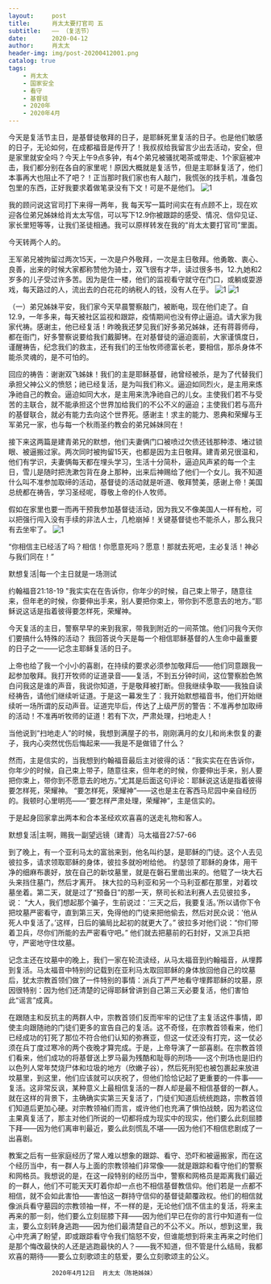 ```yaml
---
layout:     post
title:      肖太太要打官司 五
subtitle:   —— （复活节）
date:       2020-04-12
author:     肖太太
header-img: img/post-20200412001.png
catalog: true
tags:
    - 肖太太
    - 国家安全
    - 看守
    - 基督徒
    - 2020年
    - 2020年4月
---
```


今天是复活节主日，是基督徒敬拜的日子，是耶稣死里复活的日子。也是他们敏感的日子，无论如何，在成都福音是传开了！我叔叔给我留言少出去活动，安全，但是家里就安全吗？今天上午9点多钟，有4个弟兄被骚扰喝茶或带走、1个家庭被冲击，我们都分别在各自的家里呢！原因大概就是复活节，但是主耶稣复活了，他们本事再大也阻止不了吧？！正当那时我们家也有人敲门，我慌张的找手机，准备包包里的东西，正好我要求着做笔录没有下文！可是不是他们。
![1](/img/post-20200412001.png)

我的顾问说这官司打下来得一两年，我 每天写一篇时间实在有点顾不上，现在欢迎各位弟兄姊妹给肖太太写信，可以写下12.9你被跟踪的感受、情况、信仰见证、家长里短等等，让我们圣徒相通。我可以原样转发在我的“肖太太要打官司”里面。
      
今天转两个人的。
      
王军弟兄被拘留过两次15天，一次是户外敬拜，一次是主日敬拜。他勇敢、衷心、良善，出来的时候大家都称赞他为骑士，双飞很有才华，读过很多书，12.九她和2岁多的儿子受过许多苦。因为是住一楼，他们的监视看守就守在门口，或躺或耍游戏，每天路过的人，流出去的白花花的纳税人的钱，没有人在乎。
![1](/img/post-20200412002.png)
![1](/img/post-20200412003.png)
 
（一）弟兄姊妹平安，我们家今天早晨警察敲门，被断电，现在他们走了。自12.9，一年多来，每天被社区监视和跟踪，疫情期间也没有停止逼迫。请大家为我家代祷。感谢主，他已经复活！昨晚我还梦见我们好多弟兄姊妹，还有蒋蓉师母，都在衙门，好多警察说要给我们戴脚铐。在对基督徒的逼迫面前，大家谨慎度日，谨醒祷告，纪念我们的救主，还有我们的王怡牧师德富长老，要相信，那杀身体不能杀灵魂的，是不可怕的。

回应的祷告：谢谢双飞姊妹！我们的主是耶稣基督，祂曾经被杀，是为了代替我们承担父神公义的愤怒；祂已经复活，是为叫我们称义。逼迫如同烈火，是主用来炼净祂自己的教会。逼迫如同大水，是主用来洗净祂自己的儿女。主使我们若不与受苦的主联合，就不能承担这个世界加给我们的不公不义的逼迫；主使我们若与高升的基督联合，就必有能力去向这个世界死。感谢主！求主的能力、恩典和荣耀与王军弟兄一家，也与每一个秋雨圣约教会的弟兄姊妹同在！

接下来这两篇是建青弟兄的默想，他们夫妻俩门口被喷过欠债还钱那种漆、堵过锁眼、被逼搬过家。两次同时被拘留15天，也都是因为主日敬拜。建青弟兄很温和，他们有学识，夫妻俩每天都在埋头学习，生活十分简朴，逼迫风声紧的每一个主日，雪儿是随时把洗漱包背在身上那种，出来后神赐给了他们一个女儿。我不知道什么叫不准参加取缔的活动，基督徒的活动就是听道、敬拜赞美，感谢上帝！美国总统都在祷告，学习圣经呢，尊敬上帝的仆人牧师。

假如在家里也要一而再干预我参加基督徒活动，因为我又不像美国人一样有枪，可以把强行闯入没有手续的非法人士，几枪崩掉！关键基督徒也不能杀人，那么我只有去坐牢了。
![1](/img/post-20200412004.png)
 
“你相信主已经活了吗？相信！你愿意死吗？愿意！那就去死吧，主必复活！神必与我们同在！”

默想复活|每一个主日就是一场测试
       
约翰福音21:18-19 "我实实在在告诉你，你年少的时候，自己束上带子，随意往来，但年老的时候，你要伸出手来，别人要把你束上，带你到不愿意去的地方。”耶稣说这话是指着彼得要怎样死，荣耀神。 
       
今天复活的主日，警察早早的来到我家，带我到附近的一间茶馆。他们问我今天你们要搞什么特殊的活动？ 我回答说今天是每一个相信耶稣基督的人生命中最重要的日子之一——记念主耶稣复活的日子。

上帝也给了我一个小小的喜剧，在持续的要求必须参加敬拜后——他们同意跟我一起参加敬拜。我打开牧师的证道录音——复活，不到五分钟时间，这位警察脸色煞白问我这是谁的声音，我说你知道，于是敬拜被打断。但我继续争取——我独自读经祷告，请他们继续听证道。于是这一幕发生了：我开始默想福音书，他们开始继续听一场所谓的反动声音。证道完毕后，传达了上级严厉的警告：不准再参加取缔的活动！不准再听牧师的证道！若有下次，严肃处理，扫地走人！

当他说到“扫地走人”的时候，我想到满屋子的书，刚刚满月的女儿和尚未恢复的妻子，我内心突然忧伤后悔起来——我是不是做错了什么？
       
然而，主是信实的，当我想到约翰福音最后主对彼得的话：”我实实在在告诉你，你年少的时候，自己束上带子，随意往来，但年老的时候，你要伸出手来，别人要把你束上，带你到不愿意去的地方。”尤其是后面这句评论：耶稣说这话是指着彼得要怎样死，荣耀神。 “要怎样死，荣耀神”——这也是主在客西马尼园中亲自经历的。我顿时心里明亮——“要怎样严肃处理，荣耀神”，主是信实的。
        
于是起身回家拿出两本和合本圣经欢欢喜喜的送走礼物和客人。

默想复活|主啊，赐我一副望远镜（建青）马太福音27:57-66
    
到了晚上，有一个亚利马太的富翁来到，他名叫约瑟，是耶稣的门徒。这个人去见彼拉多，请求领取耶稣的身体，彼拉多就吩咐给他。 约瑟领了耶稣的身体，用干净的细麻布裹好，放在自己的新坟墓里，就是在磐石里凿出来的。他辊了一块大石头来挡住墓门，然后才离开。 抹大拉的马利亚和另一个马利亚都在那里，对着坟墓坐着。第二天，就是过了“预备日”的那一天，祭司长和法利赛人去见彼拉多，说： “大人，我们想起那个骗子，生前说过：‘三天之后，我要复活。’所以请你下令把坟墓严密看守，直到第三天，免得他的门徒来把他偷去，然后对民众说：‘他从死人中复活了。’这样，日后的骗局比起初的就更大了。”  彼拉多对他们说：“你们带着卫兵，尽你们所能的去严密看守吧。”  他们就去把墓前的石封好，又派卫兵把守，严密地守住坟墓。
     
记念主还在坟墓中的晚上，我们一家在轮流读经，从马太福音到约翰福音，从埋葬到复活。马太福音中特别的记载到在亚利马太取回耶稣的身体放回他自己的坟墓后，犹太宗教首领们做了一件特别的事情：派兵丁严严地看守埋葬耶稣的坟墓，原因很特别：因为他们还清楚的记得耶稣曾讲到自己第三天必要复活，他们害怕此“谣言”成真。 
     
在跟随主和反抗主的两群人中，宗教首领们反而牢牢的记住了主复活这件事情，即使主向跟随祂的门徒们更多的宣告自己的复活。这不奇怪，在宗教首领看来，他们已经成功的钉死了那位不符合他们认知的弥赛亚，但这一仗还没有打完，这一仗必须在兵丁度过寒冷的两个夜晚才算完成。于是，上帝导演了一部喜剧。在宗教首领们看来，他们成功的将基督送上罗马最为残酷和耻辱的刑场——这个刑场也是旧约以色列人常年焚烧尸体和垃圾的地方（欣嫩子谷），然后死刑犯也被包裹起来放进坟墓里，到这里，他们应该就可以庆祝了，但他们恰恰记起了更重要的一件事——复活。这非常反讽，某种意义上最相信复活的一群人却是最不相信基督的一群人。就在这样的背景下，主确确实实第三天复活了，门徒们知道后统统跑路，宗教首领们知道后更加心硬。对宗教领袖们而言，或许他们也充满了惧怕战兢，因为若这位主果真复活了，那主对他们所说的一切都将成为现实中的现实，他们要么此刻屈膝下拜——因为他们离审判最近，要么此刻慌乱不堪——因为他们不相信悲剧成了一出喜剧。
    
教案之后有一些家庭经历了常人难以想象的跟踪、看守、恐吓和被逼搬家，而在这个经历当中，有一群人与上面的宗教领袖们非常像——就是跟踪和看守他们的警察和网格员。我想说的是，在这一段特别的经历当中，警察和网格员是距离我们最近的一群人，他们不可能天天盯着你却一点也不相信基督教信仰。他们若是一点都不相信，就不会如此害怕——害怕这一群持守信仰的基督徒颠覆政权。他们的相信就像派兵看守墓园的宗教领袖一样，不一样的是，无论他们信不信主的复活，将来主再来的那一刻，他们要么立刻屈膝下拜——因为他们早已在你的言行中知道有一位主，要么立刻转身逃跑——因为他们最清楚自己的不公不义。所以，想到这里，我心中充满了盼望，即或跟踪看守令我们恼怒不安，但谁能想到将来主再来之时他们是那个悔改最快的人还是逃跑最快的人？——我不知道，但不管是什么结局，我都欢喜的期待——要么立刻歌颂主的慈爱，要么立刻歌颂主的公义。
                                                                           

                2020年4月12日  肖太太（陈艳姊妹）
